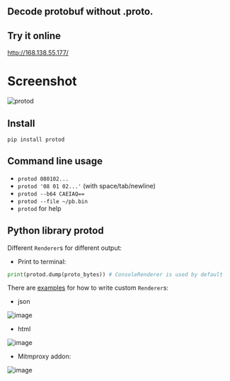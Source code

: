 ## Decode protobuf without .proto.
## Try it online
http://168.138.55.177/
# Screenshot
![protod](https://github.com/aj3423/protod/assets/4710875/bb8986db-ed7e-4cbf-967b-9d28cc6d4237)
## Install
`pip install protod`
## Command line usage

- `protod 080102...`
- `protod '08 01 02...'` (with space/tab/newline)
- `protod --b64 CAEIAQ==`
- `protod --file ~/pb.bin`
- `protod` for help
  
## Python library protod
Different `Renderer`s for different output:
- Print to terminal:
```python
print(protod.dump(proto_bytes)) # ConsoleRenderer is used by default
```

There are [examples](https://github.com/aj3423/protod/blob/master/example) for how to write custom `Renderer`s:
- json

 ![image](https://github.com/aj3423/protod/assets/4710875/2c3bddb2-06e7-44b4-844f-eaaff6a26d6f)

- html

 ![image](https://github.com/aj3423/protod/assets/4710875/39583ae3-1d77-4c22-b4a0-ed9d12bd8305)

- Mitmproxy addon:
 
 ![image](https://github.com/aj3423/protod/assets/4710875/aca8a5b1-4c05-4cc4-8346-f3b91a6ca8d7)

